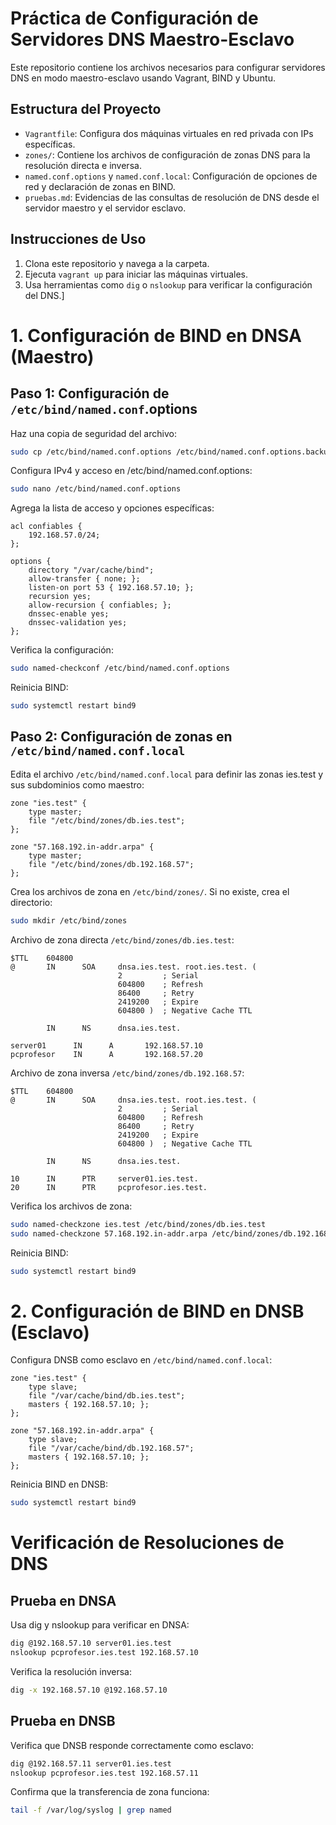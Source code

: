 # Práctica de Configuración de Servidores DNS Maestro-Esclavo

Este repositorio contiene los archivos necesarios para configurar servidores DNS en modo maestro-esclavo usando Vagrant, BIND y Ubuntu.

## Estructura del Proyecto

- `Vagrantfile`: Configura dos máquinas virtuales en red privada con IPs específicas.
- `zones/`: Contiene los archivos de configuración de zonas DNS para la resolución directa e inversa.
- `named.conf.options` y `named.conf.local`: Configuración de opciones de red y declaración de zonas en BIND.
- `pruebas.md`: Evidencias de las consultas de resolución de DNS desde el servidor maestro y el servidor esclavo.

## Instrucciones de Uso

1. Clona este repositorio y navega a la carpeta.
2. Ejecuta `vagrant up` para iniciar las máquinas virtuales.
3. Usa herramientas como `dig` o `nslookup` para verificar la configuración del DNS.]

# 1. Configuración de BIND en DNSA (Maestro)

## Paso 1: Configuración de `/etc/bind/named.conf`.options
Haz una copia de seguridad del archivo:

```bash
sudo cp /etc/bind/named.conf.options /etc/bind/named.conf.options.backup
```
Configura IPv4 y acceso en /etc/bind/named.conf.options:

```bash
sudo nano /etc/bind/named.conf.options
```
Agrega la lista de acceso y opciones específicas:

```plaintext
acl confiables {
    192.168.57.0/24;
};

options {
    directory "/var/cache/bind";
    allow-transfer { none; };
    listen-on port 53 { 192.168.57.10; };
    recursion yes;
    allow-recursion { confiables; };
    dnssec-enable yes;
    dnssec-validation yes;
};
```
Verifica la configuración:

```bash
sudo named-checkconf /etc/bind/named.conf.options
```
Reinicia BIND:

```bash
sudo systemctl restart bind9
```

## Paso 2: Configuración de zonas en ```/etc/bind/named.conf.local```

Edita el archivo ```/etc/bind/named.conf.local``` para definir las zonas ies.test y sus subdominios como maestro:

```plaintext
zone "ies.test" {
    type master;
    file "/etc/bind/zones/db.ies.test";
};

zone "57.168.192.in-addr.arpa" {
    type master;
    file "/etc/bind/zones/db.192.168.57";
};
```
Crea los archivos de zona en ```/etc/bind/zones/```. Si no existe, crea el directorio:

```bash
sudo mkdir /etc/bind/zones
```
Archivo de zona directa ```/etc/bind/zones/db.ies.test```:

```plaintext
$TTL    604800
@       IN      SOA     dnsa.ies.test. root.ies.test. (
                        2         ; Serial
                        604800    ; Refresh
                        86400     ; Retry
                        2419200   ; Expire
                        604800 )  ; Negative Cache TTL

        IN      NS      dnsa.ies.test.

server01      IN      A       192.168.57.10
pcprofesor    IN      A       192.168.57.20
```
Archivo de zona inversa ```/etc/bind/zones/db.192.168.57```:

```plaintext
$TTL    604800
@       IN      SOA     dnsa.ies.test. root.ies.test. (
                        2         ; Serial
                        604800    ; Refresh
                        86400     ; Retry
                        2419200   ; Expire
                        604800 )  ; Negative Cache TTL

        IN      NS      dnsa.ies.test.

10      IN      PTR     server01.ies.test.
20      IN      PTR     pcprofesor.ies.test.
```
Verifica los archivos de zona:

```bash
sudo named-checkzone ies.test /etc/bind/zones/db.ies.test
sudo named-checkzone 57.168.192.in-addr.arpa /etc/bind/zones/db.192.168.57
```
Reinicia BIND:

```bash
sudo systemctl restart bind9
```
# 2. Configuración de BIND en DNSB (Esclavo)
Configura DNSB como esclavo en `/etc/bind/named.conf.local`:

```plaintext
zone "ies.test" {
    type slave;
    file "/var/cache/bind/db.ies.test";
    masters { 192.168.57.10; };
};

zone "57.168.192.in-addr.arpa" {
    type slave;
    file "/var/cache/bind/db.192.168.57";
    masters { 192.168.57.10; };
};
```
Reinicia BIND en DNSB:

```bash
sudo systemctl restart bind9
```
# Verificación de Resoluciones de DNS
## Prueba en DNSA

Usa dig y nslookup para verificar en DNSA:

```bash
dig @192.168.57.10 server01.ies.test
nslookup pcprofesor.ies.test 192.168.57.10
```
Verifica la resolución inversa:

```bash
dig -x 192.168.57.10 @192.168.57.10
```
## Prueba en DNSB
Verifica que DNSB responde correctamente como esclavo:

```bash
dig @192.168.57.11 server01.ies.test
nslookup pcprofesor.ies.test 192.168.57.11
```
Confirma que la transferencia de zona funciona:

```bash
tail -f /var/log/syslog | grep named
```
